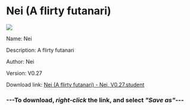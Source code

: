 # Nei (A flirty futanari)

<img src = "https://raw.githubusercontent.com/Arbiter1223/Koukou-Gurashi-Custom-Students/master/Students/Files/Nei%20(A%20flirty%20futanari).png">

Name: Nei

Description: A flirty futanari

Author: Nei

Version: V0.27

Download link: <a href="https://raw.githubusercontent.com/Arbiter1223/Koukou-Gurashi-Custom-Students/master/Students/Files/Nei%20(A%20flirty%20futanari)%20-%20Nei%2C%20V0.27.student">Nei (A flirty futanari) - Nei, V0.27.student</a>

### ---**To download, _right-click_ the link, and select _"Save as"_**---

